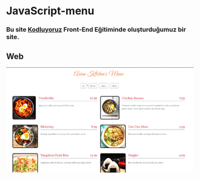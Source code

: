 # JavaScript-menu
###	Bu site [Kodluyoruz](https://www.kodluyoruz.org/)  Front-End Eğitiminde oluşturduğumuz bir site.
## Web
![Web](assets/menu.gif)